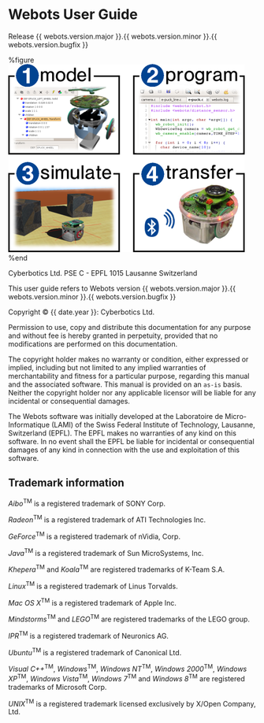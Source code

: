 # Webots User Guide

Release {{ webots.version.major }}.{{ webots.version.minor }}.{{ webots.version.bugfix }}

%figure
![ImageData](png/1234web.png)
%end

Cyberbotics Ltd.
PSE C - EPFL
1015 Lausanne
Switzerland

This user guide refers to Webots version {{ webots.version.major }}.{{ webots.version.minor }}.{{ webots.version.bugfix }}

Copyright &copy; {{ date.year }}: Cyberbotics Ltd.

Permission to use, copy and distribute this documentation for any purpose and
without fee is hereby granted in perpetuity, provided that no modifications are
performed on this documentation.

The copyright holder makes no warranty or condition, either expressed or
implied, including but not limited to any implied warranties of merchantability
and fitness for a particular purpose, regarding this manual and the associated
software. This manual is provided on an `as-is` basis. Neither the copyright
holder nor any applicable licensor will be liable for any incidental or
consequential damages.

The Webots software was initially developed at the Laboratoire de Micro-
Informatique (LAMI) of the Swiss Federal Institute of Technology, Lausanne,
Switzerland (EPFL). The EPFL makes no warranties of any kind on this software.
In no event shall the EPFL be liable for incidental or consequential damages of
any kind in connection with the use and exploitation of this software.

## Trademark information

*Aibo*<sup>TM</sup> is a registered trademark of SONY Corp.

*Radeon*<sup>TM</sup> is a registered trademark of ATI Technologies Inc.

*GeForce*<sup>TM</sup> is a registered trademark of nVidia, Corp.

*Java*<sup>TM</sup> is a registered trademark of Sun MicroSystems, Inc.

*Khepera*<sup>TM</sup> and *Koala*<sup>TM</sup> are registered trademarks of
K-Team S.A.

*Linux*<sup>TM</sup> is a registered trademark of Linus Torvalds.

*Mac OS X*<sup>TM</sup> is a registered trademark of Apple Inc.

*Mindstorms*<sup>TM</sup> and *LEGO*<sup>TM</sup> are registered trademarks of
the LEGO group.

*IPR*<sup>TM</sup> is a registered trademark of Neuronics AG.

*Ubuntu*<sup>TM</sup> is a registered trademark of Canonical Ltd.

*Visual C++*<sup>TM</sup>, *Windows*<sup>TM</sup>, *Windows NT*<sup>TM</sup>,
*Windows 2000*<sup>TM</sup>, *Windows XP*<sup>TM</sup>, *Windows
Vista*<sup>TM</sup>, *Windows 7*<sup>TM</sup> and *Windows 8*<sup>TM</sup> are
registered trademarks of Microsoft Corp.

*UNIX*<sup>TM</sup> is a registered trademark licensed exclusively by X/Open
Company, Ltd.

